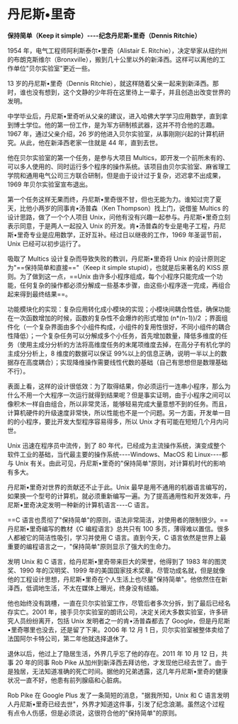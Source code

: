 # 丹尼斯•里奇

**保持简单（Keep it simple）----纪念丹尼斯•里奇（Dennis Ritchie）**

1954 年，电气工程师阿利斯泰尔•里奇（Alistair E. Ritchie），决定举家从纽约州的布朗克斯维尔（Bronxville），搬到几十公里以外的新泽西。这样可以离他的工作单位"贝尔实验室"更近一些。

13 岁的丹尼斯•里奇（Dennis Ritchie），就这样随着父亲一起来到新泽西。那时，谁也没有想到，这个文静的少年将在这里待上一辈子，并且创造出改变世界的发明。

中学毕业后，丹尼斯•里奇听从父亲的建议，进入哈佛大学学习应用数学，直到拿到博士学位。他的第一份工作，是为军方研制核武器，这并不符合他的志趣。1967 年，通过父亲介绍，26 岁的他进入贝尔实验室，从事刚刚兴起的计算机研究。从此，他在新泽西老家一住就是 44 年，直到去世。

他在贝尔实验室的第一个任务，是参与大项目 Multics，即开发一个前所未有的、可以多人使用的、同时运行多个程序的操作系统。该项目由贝尔实验室、麻省理工学院和通用电气公司三方联合研制，但是由于设计过于复杂，迟迟拿不出成果，1969 年贝尔实验室宣布退出。

第一个任务这样无果而终，丹尼斯•里奇很不甘，但也无能为力。谁知过完了夏天，比他小两岁的同事肯•汤普森（Ken Thompson）找上门，说借鉴 Multics 的设计思路，做了一个个人项目 Unix，问他有没有兴趣一起参与。丹尼斯•里奇立刻表示同意，于是两人一起投入 Unix 的开发。肯•汤普森的专业是电子工程，丹尼斯•里奇专业是应用数学，正好互补。经过日以继夜的工作，1969 年圣诞节前，Unix 已经可以初步运行了。

吸取了 Multics 设计复杂而导致失败的教训，丹尼斯•里奇将 Unix 的设计原则定为"==保持简单和直接=="（Keep it simple stupid），也就是后来著名的 KISS 原则。为了做到这一点，==Unix 由许多小程序组成，每个小程序只能完成一个功能，任何复杂的操作都必须分解成一些基本步骤，由这些小程序逐一完成，再组合起来得到最终结果==。

功能模块化的实现：复杂应用转化成小模块的实现；小模块间耦合性低，确保功能在一次函数增加的时候，函数的复杂性不会爆炸的形式增加 (n\*(n-1))/2 ；界面组件化（一个复杂界面由多个小组件构成，小组件的复用性很好，不同小组件的耦合性降低）；一个复杂任务可以分解成多个小任务，首先增加数量，降低多维度的任务（使用主成分分析的方法将高维度任务的末尾项维度去掉，在高分子有机化学的主成分分析上，8 维度的数据可以保证 99%以上的信息正确，说明一半以上的数据存在高度耦合）；实现降维操作需要线性代数的基础（自己有思想但是数理基础不行）。

表面上看，这样的设计很低效：为了取得结果，你必须运行一连串小程序，那么为什么不用一个大程序一次运行就得到结果呢？但是事实证明，由于小程序之间可以像积木一样自由组合，所以非常灵活，能够轻易完成大量意想不到的任务。而且，计算机硬件的升级速度非常快，所以性能也不是一个问题。另一方面，开发单一目的的小程序，要比开发大型程序容易得多，所以 Unix 才有可能在短短几个月内问世。

Unix 迅速在程序员中流传，到了 80 年代，已经成为主流操作系统，演变成整个软件工业的基础，当代最主要的操作系统----Windows、MacOS 和 Linux----都与 Unix 有关。由此可见，丹尼斯•里奇的"保持简单"原则，对计算机时代的影响有多大。

丹尼斯•里奇对世界的贡献还不止于此。Unix 最早是用不通用的机器语言编写的，如果换一个型号的计算机，就必须重新编写一遍。为了提高通用性和开发效率，丹尼斯•里奇决定发明一种新的计算机语言----C 语言。

==C 语言也贯彻了"保持简单"的原则，语法非常简洁，对使用者的限制很少。==丹尼斯•里奇编写的教材《C 编程语言》总共只有 100 多页，薄得难以置信。很多人都被它的简洁性吸引，学习并使用 C 语言。直到今天，C 语言依然是世界上最重要的编程语言之一，"保持简单"原则显示了强大的生命力。

发明 Unix 和 C 语言，给丹尼斯•里奇带来巨大的荣誉，他得到了 1983 年的图灵奖、1990 年的汉明奖、1999 年的美国国家技术奖章。尽管功成名就，但是就像他的工程设计思想，丹尼斯•里奇在个人生活上也尽量"保持简单"。他依然住在新泽西，低调地生活，不太在媒体上曝光，终身没有结婚。

他也始终没有跳槽，一直在贝尔实验室工作，尽管后者多次分拆，到了最后已经名存实亡。2001 年，接手贝尔实验室的朗讯公司，决定关闭大多数实验室，许多研究人员纷纷离开，包括 Unix 发明者之一的肯•汤普森都去了 Google，但是丹尼斯•里奇哪里也没去，还是留了下来。2006 年 12 月 1 日，贝尔实验室被整体卖给了法国阿尔卡特公司，第二年他就选择退休了。

退休以后，他过上了隐居生活，外界几乎忘了他的存在。2011 年 10 月 12 日，共事 20 年的同事 Rob Pike 从加州到新泽西去拜访他，才发现他已经去世了。由于是独居，无法知道准确的死亡时间。据他的兄弟透露，这几年丹尼斯•里奇的健康状况一直不好，他患有前列腺癌和心脏病。

Rob Pike 在 Google Plus 发了一条简短的消息，"据我所知，Unix 和 C 语言发明人丹尼斯•里奇已经去世"，外界才知道这件事，引发了纪念浪潮。虽然这个过程有点令人伤感，但是必须说，这很符合他的"保持简单"的原则。

